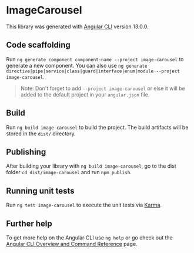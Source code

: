 # ImageCarousel

This library was generated with [Angular CLI](https://github.com/angular/angular-cli) version 13.0.0.

## Code scaffolding

Run `ng generate component component-name --project image-carousel` to generate a new component. You can also use `ng generate directive|pipe|service|class|guard|interface|enum|module --project image-carousel`.
> Note: Don't forget to add `--project image-carousel` or else it will be added to the default project in your `angular.json` file. 

## Build

Run `ng build image-carousel` to build the project. The build artifacts will be stored in the `dist/` directory.

## Publishing

After building your library with `ng build image-carousel`, go to the dist folder `cd dist/image-carousel` and run `npm publish`.

## Running unit tests

Run `ng test image-carousel` to execute the unit tests via [Karma](https://karma-runner.github.io).

## Further help

To get more help on the Angular CLI use `ng help` or go check out the [Angular CLI Overview and Command Reference](https://angular.io/cli) page.
